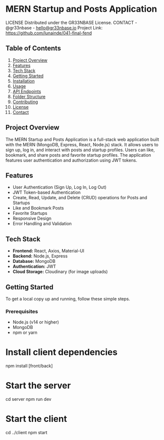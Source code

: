 # MERN Startup and Posts Application
LICENSE
Distributed under the GR33NBASE License. 
CONTACT - @gr33nbase - hello@gr33nbase.io
Project Link: 
https://github.com/lunainde/041-final-fend

## Table of Contents
1. [Project Overview](#project-overview)
2. [Features](#features)
3. [Tech Stack](#tech-stack)
4. [Getting Started](#getting-started)
5. [Installation](#installation)
6. [Usage](#usage)
7. [API Endpoints](#api-endpoints)
8. [Folder Structure](#folder-structure)
9. [Contributing](#contributing)
10. [License](#license)
11. [Contact](#contact)

## Project Overview
The MERN Startup and Posts Application is a full-stack web application built with the MERN (MongoDB, Express, React, Node.js) stack. It allows users to sign up, log in, and interact with posts and startup profiles. Users can like, bookmark, and share posts and favorite startup profiles. The application features user authentication and authorization using JWT tokens.

## Features
- User Authentication (Sign Up, Log In, Log Out)
- JWT Token-based Authentication
- Create, Read, Update, and Delete (CRUD) operations for Posts and Startups
- Like and Bookmark Posts
- Favorite Startups
- Responsive Design
- Error Handling and Validation

## Tech Stack
- **Frontend:** React, Axios, Material-UI
- **Backend:** Node.js, Express
- **Database:** MongoDB
- **Authentication:** JWT
- **Cloud Storage:** Cloudinary (for image uploads)

## Getting Started
To get a local copy up and running, follow these simple steps.

### Prerequisites
- Node.js (v14 or higher)
- MongoDB
- npm or yarn

# Install client dependencies
npm install [front/back]

# Start the server
cd server
npm run dev

# Start the client
cd ../client
npm start
